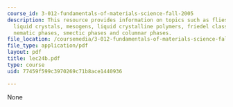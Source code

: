 ```yaml
---
course_id: 3-012-fundamentals-of-materials-science-fall-2005
description: This resource provides information on topics such as fliessende krystalle!,
  liquid crystals, mesogens, liquid crystalline polymers, friedel classification,
  nematic phases, smectic phases and columnar phases.
file_location: /coursemedia/3-012-fundamentals-of-materials-science-fall-2005/77459f599c3970269c71b8ace1440936_lec24b.pdf
file_type: application/pdf
layout: pdf
title: lec24b.pdf
type: course
uid: 77459f599c3970269c71b8ace1440936

---
```

None